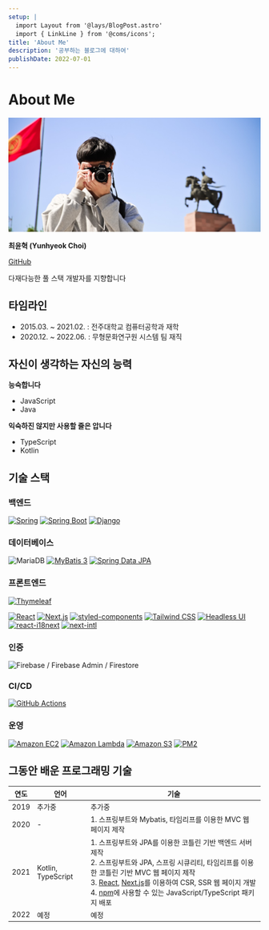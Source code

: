 ```yaml
---
setup: |
  import Layout from '@lays/BlogPost.astro'
  import { LinkLine } from '@coms/icons';
title: 'About Me'
description: '공부하는 블로그에 대하여'
publishDate: 2022-07-01
---
```


# About Me

![1](/public/assets/hero3.jpeg)

**최윤혁 (Yunhyeok Choi)**

[<i class="inline-block"><LinkLine /></i> GitHub](https://github.com/yunu7067)

다재다능한 풀 스택 개발자를 지향합니다

## 타임라인

- 2015.03. ~ 2021.02. : 전주대학교 컴퓨터공학과 재학
- 2020.12. ~ 2022.06. : 무형문화연구원 시스템 팀 재직

## 자신이 생각하는 자신의 능력

**능숙합니다**

- JavaScript
- Java

**익숙하진 않지만 사용할 줄은 압니다**

- TypeScript
- Kotlin

## 기술 스택

### 백엔드

[![Spring](https://img.shields.io/badge/Spring-6db33f?style=for-the-badge&logo=spring&logoColor=white)](https://spring.io/) [![Spring Boot](https://img.shields.io/badge/Spring_Boot-6db33f?style=for-the-badge&logo=springboot&logoColor=white)](https://spring.io/projects/spring-boot) [![Django](https://img.shields.io/badge/django-092E20?style=for-the-badge&logo=django&logoColor=white)](https://www.djangoproject.com/)

### 데이터베이스

![MariaDB](https://img.shields.io/badge/mariaDB-003545?style=for-the-badge&logo=mariaDB&logoColor=white) [![MyBatis 3](https://img.shields.io/badge/MyBatis-251d1d?style=for-the-badge&logoColor=white)](https://mybatis.org/mybatis-3/) [![Spring Data JPA](https://img.shields.io/badge/Spring_Data_JPA-6db33f?style=for-the-badge&logoColor=white)](https://spring.io/projects/spring-data-jpa)

### 프론트엔드

[![Thymeleaf](https://img.shields.io/badge/Thymeleaf-005f0f?style=for-the-badge&logo=thymeleaf&logoColor=white)](https://www.thymeleaf.org/)

[![React](https://img.shields.io/badge/react-61DAFB?style=for-the-badge&logo=react&logoColor=black)](https://ko.reactjs.org/) [![Next.js](https://img.shields.io/badge/Next.js-000000?style=for-the-badge&logo=next.js&logoColor=white)](https://nextjs.org/) [![styled-components](https://img.shields.io/badge/styled--components-d676c3?style=for-the-badge&logo=styledcomponents&logoColor=white)](https://styled-components.com/) [![Tailwind CSS](https://img.shields.io/badge/Tailwind_CSS-38bdf8?style=for-the-badge&logo=tailwindcss&logoColor=white)](https://tailwindcss.com/) [![Headless UI](https://img.shields.io/badge/Headless_UI-6c99fc?style=for-the-badge&logo=headlessui&logoColor=white)](https://headlessui.com/) [![react-i18next](https://img.shields.io/badge/react--i18next-019688?style=for-the-badge&logo=i18next&logoColor=white)](https://react.i18next.com/) [![next-intl](https://img.shields.io/badge/next--intl-5fc3e7?style=for-the-badge&logoColor=white)](https://next-intl-docs.vercel.app/)

### 인증

![Firebase / Firebase Admin / Firestore](https://img.shields.io/badge/Firebase/Firebase_Admin/Firestore-ffa816?style=for-the-badge&logo=firebase&logoColor=white)

### CI/CD

[![GitHub Actions](https://img.shields.io/badge/GitHub_Actions-2088ff?style=for-the-badge&logo=githubactions&logoColor=white)](https://github.com/features/actions)

### 운영

[![Amazon EC2](https://img.shields.io/badge/Amazon_EC2-fb9402?style=for-the-badge&logo=amazonec2&logoColor=white)](https://aws.amazon.com/ko/ec2/) [![Amazon Lambda](https://img.shields.io/badge/AWS_Lambda-fb9402?style=for-the-badge&logo=awslambda&logoColor=white)](https://aws.amazon.com/ko/lambda/) [![Amazon S3](https://img.shields.io/badge/Amazon_S3-fb9402?style=for-the-badge&logo=amazons3&logoColor=white)](https://aws.amazon.com/ko/s3/) [![PM2](https://img.shields.io/badge/PM2-5402bb?style=for-the-badge&logo=pm2&logoColor=white)](https://pm2.keymetrics.io/)

## 그동안 배운 프로그래밍 기술

| 연도 | 언어               | 기술                                                                                                                                                                                                                                                                                                                                                 |
| :--: | ------------------ | ---------------------------------------------------------------------------------------------------------------------------------------------------------------------------------------------------------------------------------------------------------------------------------------------------------------------------------------------------- |
| 2019 | 추가중             | 추가중                                                                                                                                                                                                                                                                                                                                               |
| 2020 | -                  | 1. 스프링부트와 Mybatis, 타임리프를 이용한 MVC 웹 페이지 제작                                                                                                                                                                                                                                                                                        |
| 2021 | Kotlin, TypeScript | 1. 스프링부트와 JPA를 이용한 코틀린 기반 백엔드 서버 제작<br>2. 스프링부트와 JPA, 스프링 시큐리티, 타임리프를 이용한 코틀린 기반 MVC 웹 페이지 제작<br>3. [React](https://ko.reactjs.org/), [Next.js](https://nextjs.org/)를 이용하여 CSR, SSR 웹 페이지 개발<br>4. [npm](https://www.npmjs.com/)에 사용할 수 있는 JavaScript/TypeScript 패키지 배포 |
| 2022 | 예정               | 예정                                                                                                                                                                                                                                                                                                                                                 |
